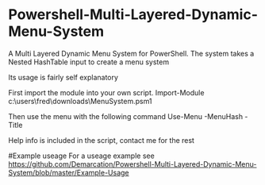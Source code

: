 # Powershell-Multi-Layered-Dynamic-Menu-System

A Multi Layered Dynamic Menu System for PowerShell.
The system takes a Nested HashTable input to create a menu system

Its usage is fairly self explanatory

First import the module into your own script.
Import-Module c:\users\fred\downloads\MenuSystem.psm1

Then use the menu with the following command
Use-Menu -MenuHash <HashTable> -Title <String>

Help info is included in the script, contact me for the rest


#Example useage
For a useage example see https://github.com/Demarcation/Powershell-Multi-Layered-Dynamic-Menu-System/blob/master/Example-Usage

	
	

